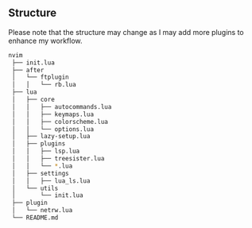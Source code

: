 ## Structure

Please note that the structure may change as I may add more plugins to enhance my workflow.

```sh
nvim
 ├── init.lua
 ├── after
 │   └── ftplugin
 │   │   └── rb.lua
 ├── lua
 │   ├── core
 │   │   ├── autocommands.lua
 │   │   ├── keymaps.lua
 │   │   ├── colorscheme.lua
 │   │   └── options.lua
 │   ├── lazy-setup.lua
 │   ├── plugins
 │   │   ├── lsp.lua
 │   │   ├── treesister.lua
 │   │   └── *.lua
 │   ├── settings
 │   │   ├── lua_ls.lua
 │   └── utils
 │       └── init.lua
 ├── plugin
 │   └── netrw.lua
 └── README.md
```
